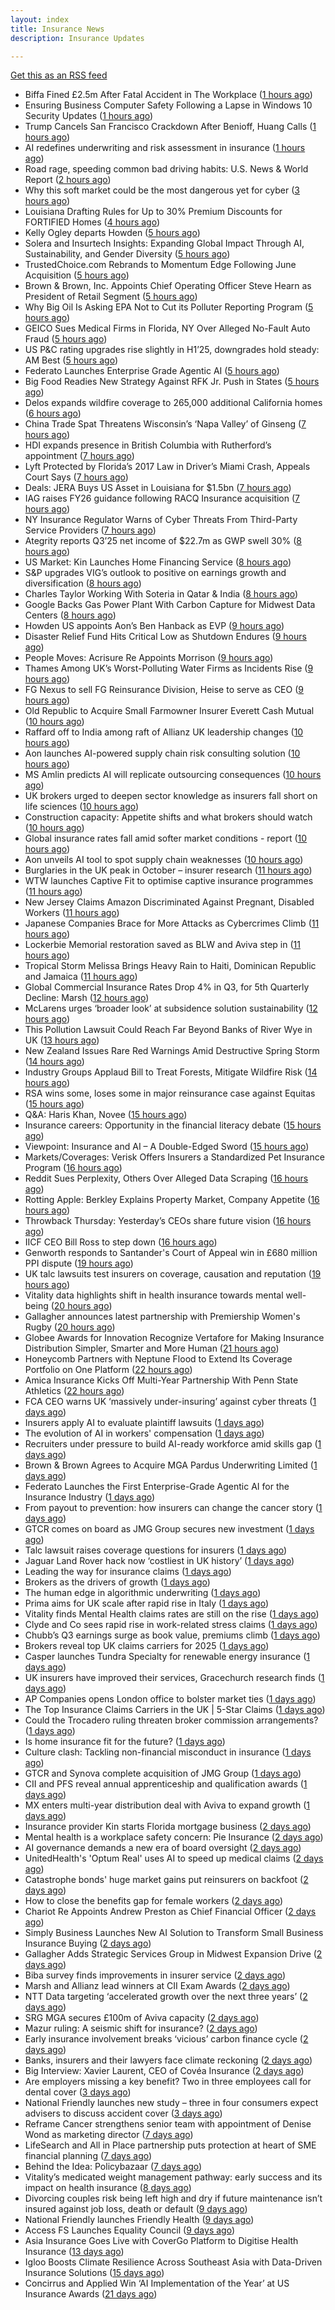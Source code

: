```yaml
---
layout: index
title: Insurance News
description: Insurance Updates

---
```


[Get this as an RSS feed](/insurance.rss)

<!-- news_marker starts -->
- Biffa Fined £2.5m After Fatal Accident in The Workplace ([1 hours ago](https://insurance-edge.net/2025/10/23/biffa-fined-2-5m-after-fatal-accident-in-the-workplace/))
- Ensuring Business Computer Safety Following a Lapse in Windows 10 Security Updates ([1 hours ago](https://insurance-edge.net/2025/10/23/ensuring-business-computer-safety-following-a-lapse-in-windows-10-security-updates/))
- Trump Cancels San Francisco Crackdown After Benioff, Huang Calls ([1 hours ago](https://www.insurancejournal.com/news/west/2025/10/23/844968.htm))
- AI redefines underwriting and risk assessment in insurance ([1 hours ago](https://www.dig-in.com/opinion/ai-redefines-underwriting-and-risk-assessment-in-insurance))
- Road rage, speeding common bad driving habits: U.S. News & World Report ([2 hours ago](https://www.dig-in.com/news/road-rage-speeding-bad-driving-habits-u-s-news-world-report))
- Why this soft market could be the most dangerous yet for cyber ([3 hours ago](https://www.insurancebusinessmag.com/uk/news/cyber/why-this-soft-market-could-be-the-most-dangerous-yet-for-cyber-554099.aspx))
- Louisiana Drafting Rules for Up to 30% Premium Discounts for FORTIFIED Homes ([4 hours ago](https://www.insurancejournal.com/news/southcentral/2025/10/23/844930.htm))
- Kelly Ogley departs Howden ([5 hours ago](https://www.postonline.co.uk/broker/7959269/kelly-ogley-departs-howden))
- Solera and Insurtech Insights: Expanding Global Impact Through AI, Sustainability, and Gender Diversity ([5 hours ago](https://www.insurtechinsights.com/solera-and-insurtech-insights-expanding-global-impact-through-ai-sustainability-and-gender-diversity/))
- TrustedChoice.com Rebrands to Momentum Edge Following June Acquisition ([5 hours ago](https://www.insurancejournal.com/news/southcentral/2025/10/23/844913.htm))
- Brown & Brown, Inc. Appoints Chief Operating Officer Steve Hearn as President of Retail Segment ([5 hours ago](https://www.insurtechinsights.com/brown-brown-inc-appoints-chief-operating-officer-steve-hearn-as-president-of-retail-segment/))
- Why Big Oil Is Asking EPA Not to Cut its Polluter Reporting Program ([5 hours ago](https://www.insurancejournal.com/news/southcentral/2025/10/23/844922.htm))
- GEICO Sues Medical Firms in Florida, NY Over Alleged No-Fault Auto Fraud ([5 hours ago](https://www.insurancejournal.com/news/southeast/2025/10/23/844916.htm))
- US P&C rating upgrades rise slightly in H1’25, downgrades hold steady: AM Best ([5 hours ago](https://www.reinsurancene.ws/us-pc-rating-upgrades-rise-slightly-in-h125-downgrades-hold-steady-am-best/))
- Federato Launches Enterprise Grade Agentic AI ([5 hours ago](https://insurance-edge.net/2025/10/23/federato-launches-enterprise-grade-agentic-ai/))
- Big Food Readies New Strategy Against RFK Jr. Push in States ([5 hours ago](https://www.insurancejournal.com/news/southcentral/2025/10/23/844908.htm))
- Delos expands wildfire coverage to 265,000 additional California homes ([6 hours ago](https://www.reinsurancene.ws/delos-expands-wildfire-coverage-to-265000-additional-california-homes/))
- China Trade Spat Threatens Wisconsin’s ‘Napa Valley’ of Ginseng ([7 hours ago](https://www.insurancejournal.com/news/midwest/2025/10/23/844900.htm))
- HDI expands presence in British Columbia with Rutherford’s appointment ([7 hours ago](https://www.reinsurancene.ws/hdi-expands-presence-in-british-columbia-with-rutherfords-appointment/))
- Lyft Protected by Florida’s 2017 Law in Driver’s Miami Crash, Appeals Court Says ([7 hours ago](https://www.insurancejournal.com/news/southeast/2025/10/23/844896.htm))
- Deals: JERA Buys US Asset in Louisiana for $1.5bn ([7 hours ago](https://insurance-edge.net/2025/10/23/deals-jera-buys-us-asset-in-louisiana/))
- IAG raises FY26 guidance following RACQ Insurance acquisition ([7 hours ago](https://www.reinsurancene.ws/iag-raises-fy26-guidance-following-racq-insurance-acquisition/))
- NY Insurance Regulator Warns of Cyber Threats From Third-Party Service Providers ([7 hours ago](https://www.insurancejournal.com/news/east/2025/10/23/844892.htm))
- Ategrity reports Q3’25 net income of $22.7m as GWP swell 30% ([8 hours ago](https://www.reinsurancene.ws/ategrity-reports-q325-net-income-of-22-7m-as-gwp-swell-30/))
- US Market: Kin Launches Home Financing Service ([8 hours ago](https://insurance-edge.net/2025/10/23/us-market-kin-launches-home-financing-service/))
- S&P upgrades VIG’s outlook to positive on earnings growth and diversification ([8 hours ago](https://www.reinsurancene.ws/sp-upgrades-vigs-outlook-to-positive-on-earnings-growth-and-diversification/))
- Charles Taylor Working With Soteria in Qatar & India ([8 hours ago](https://insurance-edge.net/2025/10/23/charles-taylor-working-with-soteria-in-qatar-india/))
- Google Backs Gas Power Plant With Carbon Capture for Midwest Data Centers ([8 hours ago](https://www.insurancejournal.com/news/midwest/2025/10/23/844889.htm))
- Howden US appoints Aon’s Ben Hanback as EVP ([9 hours ago](https://www.reinsurancene.ws/howden-us-appoints-aons-ben-hanback-as-evp/))
- Disaster Relief Fund Hits Critical Low as Shutdown Endures ([9 hours ago](https://www.insurancejournal.com/news/national/2025/10/23/844884.htm))
- People Moves: Acrisure Re Appoints Morrison ([9 hours ago](https://www.insurancejournal.com/news/east/2025/10/23/844643.htm))
- Thames Among UK’s Worst-Polluting Water Firms as Incidents Rise ([9 hours ago](https://www.insurancejournal.com/news/international/2025/10/23/844876.htm))
- FG Nexus to sell FG Reinsurance Division, Heise to serve as CEO ([9 hours ago](https://www.reinsurancene.ws/fg-nexus-to-sell-fg-reinsurance-division-heise-to-serve-as-ceo/))
- Old Republic to Acquire Small Farmowner Insurer Everett Cash Mutual ([10 hours ago](https://www.insurancejournal.com/news/east/2025/10/23/844873.htm))
- Raffard off to India among raft of Allianz UK leadership changes ([10 hours ago](https://www.postonline.co.uk/news/7959266/raffard-off-to-india-among-raft-of-allianz-uk-leadership-changes))
- Aon launches AI-powered supply chain risk consulting solution ([10 hours ago](https://www.reinsurancene.ws/aon-launches-ai-powered-supply-chain-risk-consulting-solution/))
- MS Amlin predicts AI will replicate outsourcing consequences ([10 hours ago](https://www.postonline.co.uk/technology/7959262/ms-amlin-predicts-ai-will-replicate-outsourcing-consequences))
- UK brokers urged to deepen sector knowledge as insurers fall short on life sciences ([10 hours ago](https://www.insurancebusinessmag.com/uk/news/breaking-news/uk-brokers-urged-to-deepen-sector-knowledge-as-insurers-fall-short-on-life-sciences-554028.aspx))
- Construction capacity: Appetite shifts and what brokers should watch ([10 hours ago](https://www.insurancebusinessmag.com/uk/news/construction-engineering/construction-capacity-appetite-shifts-and-what-brokers-should-watch-554027.aspx))
- Global insurance rates fall amid softer market conditions - report ([10 hours ago](https://www.insurancebusinessmag.com/uk/news/breaking-news/global-insurance-rates-fall-amid-softer-market-conditions--report-554021.aspx))
- Aon unveils AI tool to spot supply chain weaknesses ([10 hours ago](https://www.insurancebusinessmag.com/uk/news/technology/aon-unveils-ai-tool-to-spot-supply-chain-weaknesses-554020.aspx))
- Burglaries in the UK peak in October – insurer research ([11 hours ago](https://www.insurancebusinessmag.com/uk/news/property-insurance/burglaries-in-the-uk-peak-in-october--insurer-research-554019.aspx))
- WTW launches Captive Fit to optimise captive insurance programmes ([11 hours ago](https://www.reinsurancene.ws/willis-launches-captive-fit-to-optimise-captive-insurance-programmes/))
- New Jersey Claims Amazon Discriminated Against Pregnant, Disabled Workers ([11 hours ago](https://www.insurancejournal.com/news/east/2025/10/23/844868.htm))
- Japanese Companies Brace for More Attacks as Cybercrimes Climb ([11 hours ago](https://www.insurancejournal.com/news/international/2025/10/23/844858.htm))
- Lockerbie Memorial restoration saved as BLW and Aviva step in ([11 hours ago](https://www.postonline.co.uk/broker/7959263/lockerbie-memorial-restoration-saved-as-blw-and-aviva-step-in))
- Tropical Storm Melissa Brings Heavy Rain to Haiti, Dominican Republic and Jamaica ([11 hours ago](https://www.insurancejournal.com/news/international/2025/10/23/844852.htm))
- Global Commercial Insurance Rates Drop 4% in Q3, for 5th Quarterly Decline: Marsh ([12 hours ago](https://www.insurancejournal.com/news/international/2025/10/23/844830.htm))
- McLarens urges ‘broader look’ at subsidence solution sustainability ([12 hours ago](https://www.postonline.co.uk/claims/7959239/mclarens-urges-%E2%80%98broader-look%E2%80%99-at-subsidence-solution-sustainability))
- This Pollution Lawsuit Could Reach Far Beyond Banks of River Wye in UK ([13 hours ago](https://www.insurancejournal.com/news/international/2025/10/23/844826.htm))
- New Zealand Issues Rare Red Warnings Amid Destructive Spring Storm ([14 hours ago](https://www.insurancejournal.com/news/international/2025/10/23/844823.htm))
- Industry Groups Applaud Bill to Treat Forests, Mitigate Wildfire Risk ([14 hours ago](https://www.insurancejournal.com/news/national/2025/10/23/844812.htm))
- RSA wins some, loses some in major reinsurance case against Equitas ([15 hours ago](https://www.insurancebusinessmag.com/uk/news/breaking-news/rsa-wins-some-loses-some-in-major-reinsurance-case-against-equitas-553999.aspx))
- Q&A: Haris Khan, Novee ([15 hours ago](https://www.postonline.co.uk/technology/7958878/qa-haris-khan-novee))
- Insurance careers: Opportunity in the financial literacy debate ([15 hours ago](https://www.postonline.co.uk/people/7959118/insurance-careers-opportunity-in-the-financial-literacy-debate))
- Viewpoint: Insurance and AI – A Double-Edged Sword ([15 hours ago](https://www.insurancejournal.com/news/national/2025/10/23/844797.htm))
- Markets/Coverages: Verisk Offers Insurers a Standardized Pet Insurance Program ([16 hours ago](https://www.insurancejournal.com/news/national/2025/10/23/843649.htm))
- Reddit Sues Perplexity, Others Over Alleged Data Scraping ([16 hours ago](https://www.insurancejournal.com/news/national/2025/10/23/844783.htm))
- Rotting Apple: Berkley Explains Property Market, Company Appetite ([16 hours ago](https://www.insurancejournal.com/news/national/2025/10/23/844779.htm))
- Throwback Thursday: Yesterday’s CEOs share future vision ([16 hours ago](https://www.postonline.co.uk/people/7956773/throwback-thursday-yesterday%E2%80%99s-ceos-share-future-vision))
- IICF CEO Bill Ross to step down ([16 hours ago](https://www.insurancebusinessmag.com/uk/news/breaking-news/iicf-ceo-bill-ross-to-step-down-554008.aspx))
- Genworth responds to Santander's Court of Appeal win in £680 million PPI dispute ([19 hours ago](https://www.insurancebusinessmag.com/uk/news/breaking-news/genworth-responds-to-santanders-court-of-appeal-win-in-680-million-ppi-dispute-553972.aspx))
- UK talc lawsuits test insurers on coverage, causation and reputation ([19 hours ago](https://www.insurancebusinessmag.com/uk/news/breaking-news/uk-talc-lawsuits-test-insurers-on-coverage-causation-and-reputation-553971.aspx))
- Vitality data highlights shift in health insurance towards mental well-being ([20 hours ago](https://www.insurancebusinessmag.com/uk/news/life-insurance/vitality-data-highlights-shift-in-health-insurance-towards-mental-wellbeing-553967.aspx))
- Gallagher announces latest partnership with Premiership Women's Rugby ([20 hours ago](https://www.insurancebusinessmag.com/uk/news/breaking-news/gallagher-announces-latest-partnership-with-premiership-womens-rugby-553966.aspx))
- Globee Awards for Innovation Recognize Vertafore for Making Insurance Distribution Simpler, Smarter and More Human ([21 hours ago](https://www.insurtechinsights.com/globee-awards-for-innovation-recognize-vertafore-for-making-insurance-distribution-simpler-smarter-and-more-human/))
- Honeycomb Partners with Neptune Flood to Extend Its Coverage Portfolio on One Platform ([22 hours ago](https://www.insurtechinsights.com/honeycomb-partners-with-neptune-flood-to-extend-its-coverage-portfolio-on-one-platform/))
- Amica Insurance Kicks Off Multi-Year Partnership With Penn State Athletics ([22 hours ago](https://www.insurtechinsights.com/amica-insurance-kicks-off-multi-year-partnership-with-penn-state-athletics/))
- FCA CEO warns UK ‘massively under-insuring’ against cyber threats ([1 days ago](https://www.postonline.co.uk/regulation/7959264/fca-ceo-warns-uk-%E2%80%98massively-under-insuring%E2%80%99-against-cyber-threats))
- Insurers apply AI to evaluate plaintiff lawsuits ([1 days ago](https://www.dig-in.com/news/insurers-apply-ai-to-evaluate-plaintiff-lawsuits))
- The evolution of AI in workers' compensation ([1 days ago](https://www.dig-in.com/opinion/the-evolution-of-ai-in-workers-compensation))
- Recruiters under pressure to build AI-ready workforce amid skills gap ([1 days ago](https://www.insurancebusinessmag.com/uk/business-strategy/recruiters-under-pressure-to-build-aiready-workforce-amid-skills-gap-553936.aspx))
- Brown & Brown Agrees to Acquire MGA Pardus Underwriting Limited ([1 days ago](https://www.insurtechinsights.com/brown-brown-agrees-to-acquire-mga-pardus-underwriting-limited/))
- Federato Launches the First Enterprise-Grade Agentic AI for the Insurance Industry ([1 days ago](https://www.insurtechinsights.com/federato-launches-the-first-enterprise-grade-agentic-ai-for-the-insurance-industry/))
- From payout to prevention: how insurers can change the cancer story ([1 days ago](https://ifamagazine.com/from-payout-to-prevention-how-insurers-can-change-the-cancer-story/))
- GTCR comes on board as JMG Group secures new investment ([1 days ago](https://www.postonline.co.uk/broker/7959250/gtcr-comes-on-board-as-jmg-group-secures-new-investment))
- Talc lawsuit raises coverage questions for insurers ([1 days ago](https://www.postonline.co.uk/commercial/7959251/talc-lawsuit-raises-coverage-questions-for-insurers))
- Jaguar Land Rover hack now ‘costliest in UK history’ ([1 days ago](https://www.postonline.co.uk/news/7959253/jaguar-land-rover-hack-now-%E2%80%98costliest-in-uk-history%E2%80%99))
- Leading the way for insurance claims ([1 days ago](https://www.insurancebusinessmag.com/uk/tv/leading-the-way-for-insurance-claims-553875.aspx))
- Brokers as the drivers of growth ([1 days ago](https://www.insurancebusinessmag.com/uk/news/columns/brokers-as-the-drivers-of-growth-553874.aspx))
- The human edge in algorithmic underwriting ([1 days ago](https://www.insurancebusinessmag.com/uk/news/technology/the-human-edge-in-algorithmic-underwriting-553873.aspx))
- Prima aims for UK scale after rapid rise in Italy ([1 days ago](https://www.postonline.co.uk/news/7959238/prima-aims-for-uk-scale-after-rapid-rise-in-italy))
- Vitality finds Mental Health claims rates are still on the rise ([1 days ago](https://ifamagazine.com/vitality-finds-mental-health-claims-rates-are-still-on-the-rise/))
- Clyde and Co sees rapid rise in work-related stress claims ([1 days ago](https://www.postonline.co.uk/commercial/7959240/clyde-and-co-sees-rapid-rise-in-work-related-stress-claims))
- Chubb’s Q3 earnings surge as book value, premiums climb ([1 days ago](https://www.insurancebusinessmag.com/uk/news/breaking-news/chubbs-q3-earnings-surge-as-book-value-premiums-climb-553846.aspx))
- Brokers reveal top UK claims carriers for 2025 ([1 days ago](https://www.insurancebusinessmag.com/uk/news/claims/brokers-reveal-top-uk-claims-carriers-for-2025-553843.aspx))
- Casper launches Tundra Specialty for renewable energy insurance ([1 days ago](https://www.insurancebusinessmag.com/uk/news/breaking-news/casper-launches-tundra-specialty-for-renewable-energy-insurance-553838.aspx))
- UK insurers have improved their services, Gracechurch research finds ([1 days ago](https://www.insurancebusinessmag.com/uk/news/breaking-news/uk-insurers-have-improved-their-services-gracechurch-research-finds-553835.aspx))
- AP Companies opens London office to bolster market ties ([1 days ago](https://www.insurancebusinessmag.com/uk/news/breaking-news/ap-companies-opens-london-office-to-bolster-market-ties-553834.aspx))
- The Top Insurance Claims Carriers in the UK | 5-Star Claims ([1 days ago](https://www.insurancebusinessmag.com/uk/best-insurance/the-top-insurance-claims-carriers-in-the-uk--5star-claims-552040.aspx))
- Could the Trocadero ruling threaten broker commission arrangements? ([1 days ago](https://www.postonline.co.uk/broker/7958897/could-the-trocadero-ruling-threaten-broker-commission-arrangements))
- Is home insurance fit for the future? ([1 days ago](https://www.postonline.co.uk/personal/7959041/is-home-insurance-fit-for-the-future))
- Culture clash: Tackling non-financial misconduct in insurance ([1 days ago](https://www.postonline.co.uk/regulation/7958979/culture-clash-tackling-non-financial-misconduct-in-insurance))
- GTCR and Synova complete acquisition of JMG Group ([1 days ago](https://www.insurancebusinessmag.com/uk/news/mergers-acquisitions/gtcr-and-synova-complete-acquisition-of-jmg-group-553807.aspx))
- CII and PFS reveal annual apprenticeship and qualification awards ([1 days ago](https://www.insurancebusinessmag.com/uk/news/breaking-news/cii-and-pfs-reveal-annual-apprenticeship-and-qualification-awards-553805.aspx))
- MX enters multi-year distribution deal with Aviva to expand growth ([1 days ago](https://www.insurancebusinessmag.com/uk/news/breaking-news/mx-enters-multiyear-distribution-deal-with-aviva-to-expand-growth-553801.aspx))
- Insurance provider Kin starts Florida mortgage business ([2 days ago](https://www.dig-in.com/news/insurance-provider-kin-starts-florida-mortgage-business))
- Mental health is a workplace safety concern: Pie Insurance ([2 days ago](https://www.dig-in.com/news/mental-health-is-a-workplace-safety-concern-pie-insurance))
- AI governance demands a new era of board oversight ([2 days ago](https://www.dig-in.com/opinion/ai-governance-demands-a-new-era-of-oversight))
- UnitedHealth's 'Optum Real' uses AI to speed up medical claims ([2 days ago](https://www.dig-in.com/articles/unitedhealth-uses-ai-to-speed-up-medical-claims))
- Catastrophe bonds' huge market gains put reinsurers on backfoot ([2 days ago](https://www.dig-in.com/articles/catastrophe-bonds-huge-market-gains-reinsurers-on-backfoot))
- How to close the benefits gap for female workers ([2 days ago](https://www.dig-in.com/news/how-to-close-the-benefits-gap-for-female-workers))
- Chariot Re Appoints Andrew Preston as Chief Financial Officer ([2 days ago](https://www.insurtechinsights.com/chariot-re-appoints-andrew-preston-as-chief-financial-officer/))
- Simply Business Launches New AI Solution to Transform Small Business Insurance Buying ([2 days ago](https://www.insurtechinsights.com/simply-business-launches-new-ai-solution-to-transform-small-business-insurance-buying/))
- Gallagher Adds Strategic Services Group in Midwest Expansion Drive ([2 days ago](https://www.insurtechinsights.com/gallagher-adds-strategic-services-group-in-midwest-expansion-drive/))
- Biba survey finds improvements in insurer service ([2 days ago](https://www.postonline.co.uk/news/7959244/biba-survey-finds-improvements-in-insurer-service))
- Marsh and Allianz lead winners at CII Exam Awards ([2 days ago](https://www.postonline.co.uk/people/7959243/marsh-and-allianz-lead-winners-at-cii-exam-awards))
- NTT Data targeting ‘accelerated growth over the next three years’ ([2 days ago](https://www.postonline.co.uk/news/7959241/ntt-data-targeting-%E2%80%98accelerated-growth-over-the-next-three-years%E2%80%99))
- SRG MGA secures £100m of Aviva capacity ([2 days ago](https://www.postonline.co.uk/news/7959242/srg-mga-secures-%C2%A3100m-of-aviva-capacity))
- Mazur ruling: A seismic shift for insurance? ([2 days ago](https://www.postonline.co.uk/regulation/7959211/mazur-ruling-a-seismic-shift-for-insurance))
- Early insurance involvement breaks ‘vicious’ carbon finance cycle ([2 days ago](https://www.postonline.co.uk/commercial/7959225/early-insurance-involvement-breaks-%E2%80%98vicious%E2%80%99-carbon-finance-cycle))
- Banks, insurers and their lawyers face climate reckoning ([2 days ago](https://www.postonline.co.uk/regulation/7959115/banks-insurers-and-their-lawyers-face-climate-reckoning))
- Big Interview: Xavier Laurent, CEO of Covéa Insurance ([2 days ago](https://www.postonline.co.uk/personal/7959227/big-interview-xavier-laurent-ceo-of-cov%C3%A9a-insurance))
- Are employers missing a key benefit? Two in three employees call for dental cover ([3 days ago](https://ifamagazine.com/are-employers-missing-a-key-benefit-two-in-three-employees-call-for-dental-cover/))
- National Friendly launches new study – three in four consumers expect advisers to discuss accident cover ([3 days ago](https://ifamagazine.com/national-friendly-launches-new-study-three-in-four-consumers-expect-advisers-to-discuss-accident-cover/))
- Reframe Cancer strengthens senior team with appointment of Denise Wond as marketing director ([7 days ago](https://ifamagazine.com/reframe-cancer-strengthens-senior-team-with-appointment-of-denise-wond-as-marketing-director/))
- LifeSearch and All in Place partnership puts protection at heart of SME financial planning ([7 days ago](https://ifamagazine.com/lifesearch-and-all-in-place-partnership-puts-protection-at-heart-of-sme-financial-planning/))
- Behind the Idea: Policybazaar ([7 days ago](https://thefintechtimes.com/behind-the-idea-policybazaar/))
- Vitality’s medicated weight management pathway: early success and its impact on health insurance ([8 days ago](https://ifamagazine.com/vitalitys-medicated-weight-management-pathway-early-success-and-its-impact-on-health-insurance/))
- Divorcing couples risk being left high and dry if future maintenance isn’t insured against job loss, death or default ([9 days ago](https://ifamagazine.com/divorcing-couples-risk-being-left-high-and-dry-if-future-maintenance-isnt-insured-against-job-loss-death-or-default/))
- National Friendly launches Friendly Health ([9 days ago](https://ifamagazine.com/national-friendly-launches-friendly-health/))
- Access FS Launches Equality Council ([9 days ago](https://ifamagazine.com/access-fs-launches-equality-council/))
- Asia Insurance Goes Live with CoverGo Platform to Digitise Health Insurance ([13 days ago](https://thefintechtimes.com/asia-insurance-goes-live-with-covergo-platform-to-digitise-health-insurance/))
- Igloo Boosts Climate Resilience Across Southeast Asia with Data-Driven Insurance Solutions ([15 days ago](https://thefintechtimes.com/igloo-boosts-climate-resilience-across-southeast-asia-with-data-driven-insurance-solutions/))
- Concirrus and Applied Win ‘AI Implementation of the Year’ at US Insurance Awards ([21 days ago](https://thefintechtimes.com/concirrus-ai-cuts-aviation-underwriting-time-from-36-hours-to-minutes-for-applied-aviation/))

<!-- news_marker ends -->